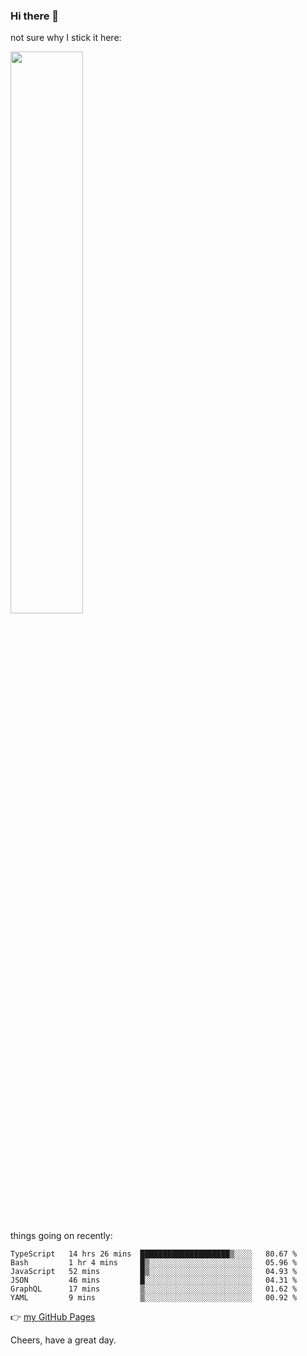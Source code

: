 ### Hi there 👋

not sure why I stick it here:

[<img width="48%" src="https://github-readme-stats.vercel.app/api?username=ykzhukian&show_icons=true&theme=dracula">](https://github.com/anuraghazra/github-readme-stats)


things going on recently:

<!--START_SECTION:waka-->

```text
TypeScript   14 hrs 26 mins  ████████████████████▒░░░░   80.67 %
Bash         1 hr 4 mins     █▒░░░░░░░░░░░░░░░░░░░░░░░   05.96 %
JavaScript   52 mins         █▒░░░░░░░░░░░░░░░░░░░░░░░   04.93 %
JSON         46 mins         █░░░░░░░░░░░░░░░░░░░░░░░░   04.31 %
GraphQL      17 mins         ▒░░░░░░░░░░░░░░░░░░░░░░░░   01.62 %
YAML         9 mins          ▒░░░░░░░░░░░░░░░░░░░░░░░░   00.92 %
```

<!--END_SECTION:waka-->

👉 [my GitHub Pages](https://ykzhukian.github.io)

Cheers, have a great day.

